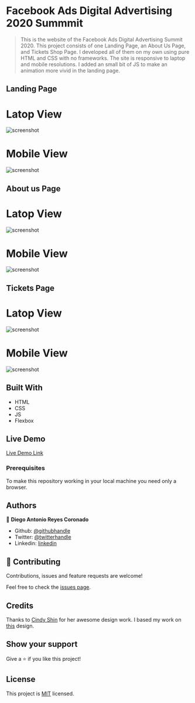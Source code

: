 # Facebook Ads Digital Advertising 2020 Summmit

> This is the website of the Facebook Ads Digital Advertising Summit 2020. This project consists of one Landing Page, an About Us Page, and Tickets Shop Page. I developed all of them on my own using pure HTML and CSS with no frameworks. The site is responsive to laptop and mobile resolutions. I added an small bit of JS to make an animation more vivid in the landing page.

## Landing Page
# Latop View
![screenshot](assets/latop_view.png)

# Mobile View
![screenshot](assets/mobile_view.png)

## About us Page
# Latop View
![screenshot](assets/about_us_laptop.png)

# Mobile View
![screenshot](assets/about_us_mobile.png)

## Tickets Page
# Latop View
![screenshot](assets/tickets_laptop.png)

# Mobile View
![screenshot](assets/tickets_mobile.png)

## Built With

- HTML
- CSS
- JS
- Flexbox

## Live Demo

[Live Demo Link](https://rawcdn.githack.com/xtrmdarc/global_summit/f1e3f3419d357c89dff9a4633ca296d249f1edbb/pages/main.html)

### Prerequisites
To make this repository working in your local machine you need only a browser.

## Authors

👤 **Diego Antonio Reyes Coronado**

- Github: [@githubhandle](https://github.com/xtrmdarc)
- Twitter: [@twitterhandle](https://twitter.com/DiegoAn91629127)
- Linkedin: [linkedin](https://www.linkedin.com/in/diego-reyes-coronado-7a7189b7/)

## 🤝 Contributing

Contributions, issues and feature requests are welcome!

Feel free to check the [issues page](https://github.com/xtrmdarc/global_summit/issues).

## Credits

Thanks to [Cindy Shin](https://www.behance.net/adagio07) for her awesome design work. I based my work on  [this](https://www.behance.net/gallery/29845175/CC-Global-Summit-2015?fbclid=IwAR1INBShq5YY_AGeYjrH9O6-jPv275Et9WCwshT9qV8vzkH-3IgQ0VcqRyI) design.

## Show your support

Give a ⭐️ if you like this project!

## License

This project is [MIT](lic.url) licensed.
